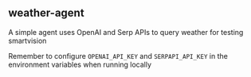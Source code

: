 ## weather-agent

A simple agent uses OpenAI and Serp APIs to query weather for testing smartvision

Remember to configure `OPENAI_API_KEY` and `SERPAPI_API_KEY` in the environment variables when running locally
